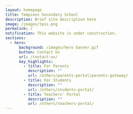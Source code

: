 ```yaml
---
layout: homepage
title: Tampines Secondary School
description: Brief site description here
image: /images/tpss.png
permalink: /
notification: This website is under construction.
sections:
  - hero:
      background: /images/hero banner.gif
      button: Contact Us
      url: /contact-us/
      key_highlights:
        - title: For Parents
          description: ""
          url: /others/parents-portal/parents-gateway/
        - title: For Students
          description: ""
          url: /others/students-portal/
        - title: Teachers' Portal
          description: ""
          url: /others/teachers-portal/
---
```

